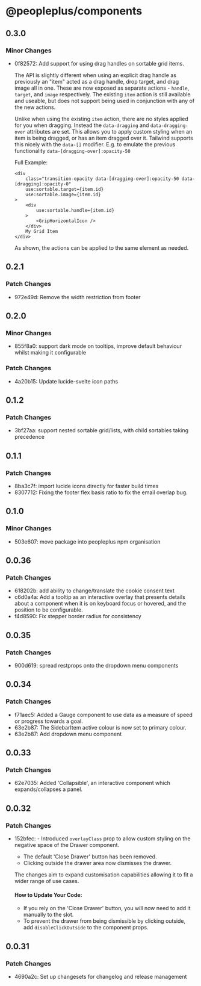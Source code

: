 # @peopleplus/components

## 0.3.0

### Minor Changes

- 0f82572: Add support for using drag handles on sortable grid items.

  The API is slightly different when using an explicit drag handle as previously an "item" acted as a
  drag handle, drop target, and drag image all in one. These are now exposed as separate actions -
  `handle`, `target`, and `image` respectively. The existing `item` action is still available and
  useable, but does not support being used in conjunction with any of the new actions.

  Unlike when using the existing `item` action, there are no styles applied for you when dragging.
  Instead the `data-dragging` and `data-dragging-over` attributes are set. This allows you to apply
  custom styling when an item is being dragged, or has an item dragged over it. Tailwind supports this
  nicely with the `data-[]` modifier. E.g. to emulate the previous functionality
  `data-[dragging-over]:opacity-50`

  Full Example:

  ```svelte
  <div
      class="transition-opacity data-[dragging-over]:opacity-50 data-[dragging]:opacity-0"
      use:sortable.target={item.id}
      use:sortable.image={item.id}
  >
      <div
          use:sortable.handle={item.id}
      >
          <GripHorizontalIcon />
      </div>
      My Grid Item
  </div>
  ```

  As shown, the actions can be applied to the same element as needed.

## 0.2.1

### Patch Changes

- 972e49d: Remove the width restriction from footer

## 0.2.0

### Minor Changes

- 855f8a0: support dark mode on tooltips, improve default behaviour whilst making it configurable

### Patch Changes

- 4a20b15: Update lucide-svelte icon paths

## 0.1.2

### Patch Changes

- 3bf27aa: support nested sortable grid/lists, with child sortables taking precedence

## 0.1.1

### Patch Changes

- 8ba3c7f: import lucide icons directly for faster build times
- 8307712: Fixing the footer flex basis ratio to fix the email overlap bug.

## 0.1.0

### Minor Changes

- 503e607: move package into peopleplus npm organisation

## 0.0.36

### Patch Changes

- 618202b: add ability to change/translate the cookie consent text
- c6d0a4a: Add a tooltip as an interactive overlay that presents details about a component when it is on keyboard focus or hovered, and the position to be configurable.
- f4d8590: Fix stepper border radius for consistency

## 0.0.35

### Patch Changes

- 900d619: spread restprops onto the dropdown menu components

## 0.0.34

### Patch Changes

- f71aec5: Added a Gauge component to use data as a measure of speed or progress towards a goal.
- 63e2b87: The SidebarItem active colour is now set to primary colour.
- 63e2b87: Add dropdown menu component

## 0.0.33

### Patch Changes

- 62e7035: Added 'Collapsible', an interactive component which expands/collapses a panel.

## 0.0.32

### Patch Changes

- 152bfec: - Introduced `overlayClass` prop to allow custom styling on the negative space of the Drawer component.

  - The default 'Close Drawer' button has been removed.
  - Clicking outside the drawer area now dismisses the drawer.

  The changes aim to expand customisation capabilities allowing it to fit a wider range of use cases.

  #### How to Update Your Code:

  - If you rely on the 'Close Drawer' button, you will now need to add it manually to the slot.
  - To prevent the drawer from being dismissible by clicking outside, add `disableClickOutside` to the component props.

## 0.0.31

### Patch Changes

- 4690a2c: Set up changesets for changelog and release management
